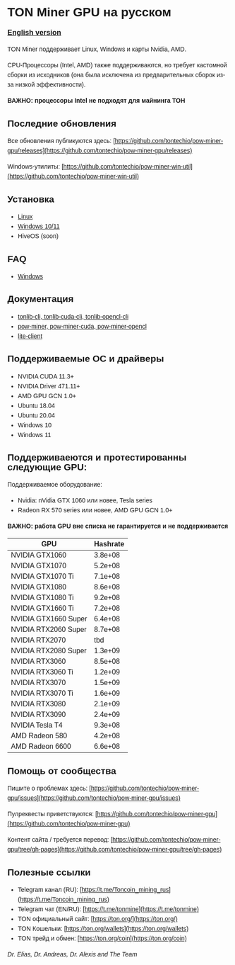 <style type="text/css" rel="stylesheet">
body {
  font:14px/22px Helvetica, Arial, sans-serif;
}
</style>
# TON Miner GPU на русском

### [English version](./index.md)

TON Miner поддерживает Linux, Windows и карты Nvidia, AMD.

CPU-Процессоры (Intel, AMD) также поддерживаются, но требует кастомной сборки из исходников (она была исключена из предварительных сборок из-за низкой эффективности).

**ВАЖНО: процессоры Intel не подходят для майнинга ТОН**

## Последние обновления

Все обновления публикуются здесь:
[https://github.com/tontechio/pow-miner-gpu/releases](https://github.com/tontechio/pow-miner-gpu/releases)

Windows-утилиты:
[https://github.com/tontechio/pow-miner-win-util](https://github.com/tontechio/pow-miner-win-util)

## Установка

- [Linux](ru/linux-howto.md)
- [Windows 10/11](ru/windows-howto.md)
- HiveOS (soon)

## FAQ

- [Windows](ru/windows-faq.md)

## Документация

- [tonlib-cli, tonlib-cuda-cli, tonlib-opencl-cli](ru/tool-tonlib.md)
- [pow-miner, pow-miner-cuda, pow-miner-opencl](ru/tool-pow-miner.md)
- [lite-client](ru/tool-lite-client.md)

## Поддерживаемые ОС и драйверы

- NVIDIA CUDA 11.3+
- NVIDIA Driver 471.11+
- AMD GPU GCN 1.0+
- Ubuntu 18.04
- Ubuntu 20.04
- Windows 10
- Windows 11

## Поддерживаеются и протестированны следующие GPU:

Поддерживаемое оборудование:

- Nvidia: nVidia GTX 1060 или новее, Tesla series
- Radeon RX 570 series или новее, AMD GPU GCN 1.0+

**ВАЖНО: работа GPU вне списка не гарантируется и не поддерживается**

| GPU | Hashrate |
|-----|:---------|
NVIDIA GTX1060 | 3.8e+08
NVIDIA GTX1070 | 5.2e+08
NVIDIA GTX1070 Ti | 7.1e+08
NVIDIA GTX1080 | 8.6e+08
NVIDIA GTX1080 Ti | 9.2e+08
NVIDIA GTX1660 Ti | 7.2e+08
NVIDIA GTX1660 Super | 6.4e+08
NVIDIA RTX2060 Super | 8.7e+08
NVIDIA RTX2070 | tbd
NVIDIA RTX2080 Super | 1.3e+09
NVIDIA RTX3060 | 8.5e+08
NVIDIA RTX3060 Ti | 1.2e+09
NVIDIA RTX3070 | 1.5e+09
NVIDIA RTX3070 Ti | 1.6e+09
NVIDIA RTX3080 | 2.1e+09
NVIDIA RTX3090 | 2.4e+09 
NVIDIA Tesla T4 | 9.3e+08
AMD Radeon 580 | 4.2e+08
AMD Radeon 6600 | 6.6e+08

## Помощь от сообщества

Пишите о проблемах здесь:
[https://github.com/tontechio/pow-miner-gpu/issues](https://github.com/tontechio/pow-miner-gpu/issues)

Пулреквесты приветствуются:
[https://github.com/tontechio/pow-miner-gpu](https://github.com/tontechio/pow-miner-gpu)

Контент сайта / требуется перевод:
[https://github.com/tontechio/pow-miner-gpu/tree/gh-pages](https://github.com/tontechio/pow-miner-gpu/tree/gh-pages)

## Полезные ссылки

- Telegram канал (RU): [https://t.me/Toncoin_mining_rus](https://t.me/Toncoin_mining_rus)
- Telegram чат (EN/RU): [https://t.me/tonmine](https://t.me/tonmine)
- TON официальный сайт: [https://ton.org/](https://ton.org/)
- TON Кошельки: [https://ton.org/wallets](https://ton.org/wallets)
- TON трейд и обмен: [https://ton.org/coin](https://ton.org/coin)

*Dr. Elias, Dr. Andreas, Dr. Alexis and The Team*
